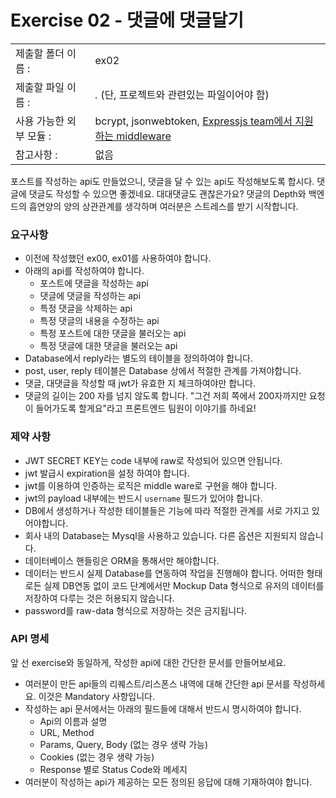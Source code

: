 # Exercise 02 - 댓글에 댓글달기

|                      |                                         |
| :--------------------| --------------------------------------- |
|   제출할 폴더 이름 :     |  ex02                             		|
|   제출할 파일 이름 :     | *.* (단, 프로젝트와 관련있는 파일이어야 함)	|
|   사용 가능한 외부 모듈 : | bcrypt, jsonwebtoken, [Expressjs team에서 지원하는 middleware](http://expressjs.com/en/resources/middleware.html)  |
|   참고사항 :           |  없음                                    |


포스트를 작성하는 api도 만들었으니, 댓글을 달 수 있는 api도 작성해보도록 합시다.
댓글에 댓글도 작성할 수 있으면 좋겠네요. 대대댓글도 괜찮은가요?
댓글의 Depth와 백엔드의 흡연양의 양의 상관관계를 생각하며 여러분은 스트레스를 받기 시작합니다.


### 요구사항

- 이전에 작성했던 ex00, ex01를 사용하여야 합니다.
- 아래의 api를 작성하여야 합니다.
  - 포스트에 댓글을 작성하는 api
  - 댓글에 댓글을 작성하는 api
  - 특정 댓글을 삭제하는 api
  - 특정 댓글의 내용을 수정하는 api
  - 특정 포스트에 대한 댓글을 불러오는 api
  - 특정 댓글에 대한 댓글을 불러오는 api
- Database에서 reply라는 별도의 테이블을 정의하여야 합니다.
- post, user, reply 테이블은 Database 상에서 적절한 관계를 가져야합니다.
- 댓글, 대댓글을 작성할 때 jwt가 유효한 지 체크하여야만 합니다.
- 댓글의 길이는 200 자를 넘지 않도록 합니다. "그건 저희 쪽에서 200자까지만 요청이 들어가도록 할게요"라고 프론트엔드 팀원이 이야기를 하네요!

### 제약 사항

- JWT SECRET KEY는 code 내부에 raw로 작성되어 있으면 안됩니다.
- jwt 발급시 expiration을 설정 하여야 합니다.
- jwt를 이용하여 인증하는 로직은 middle ware로 구현을 해야 합니다.
- jwt의 payload 내부에는 반드시 `username` 필드가 있어야 합니다.
- DB에서 생성하거나 작성한 테이블들은 기능에 따라 적절한 관계를 서로 가지고 있어야합니다.
- 회사 내의 Database는 Mysql을 사용하고 있습니다. 다른 옵션은 지원되지 않습니다.
- 데이터베이스 핸들링은 ORM을 통해서만 해야합니다.
- 데이터는 반드시 실제 Database를 연동하여 작업을 진행해야 합니다. 어떠한 형태로든 실제 DB연동 없이 코드 단계에서만 Mockup Data 형식으로 유저의 데이터를 저장하여 다루는 것은 허용되지 않습니다.
- password를 raw-data 형식으로 저장하는 것은 금지됩니다.


### API 명세

앞 선 exercise와 동일하게, 작성한 api에 대한 간단한 문서를 만들어보세요.

- 여러분이 만든 api들의 리퀘스트/리스폰스 내역에 대해 간단한 api 문서를 작성하세요. 이것은 Mandatory 사항입니다.
- 작성하는 api 문서에서는 아래의 필드들에 대해서 반드시 명시하여야 합니다.
	- Api의 이름과 설명
	- URL, Method
	- Params, Query, Body (없는 경우 생략 가능)
	- Cookies (없는 경우 생략 가능)
	- Response 별로 Status Code와 메세지
- 여러분이 작성하는 api가 제공하는 모든 정의된 응답에 대해 기재하여야 합니다.

